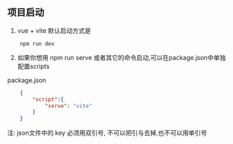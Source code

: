 ## 项目启动
1. vue + vite 默认启动方式是
```
    npm run dev
```
2. 如果你想用 npm run serve 或者其它的命令启动,可以在package.json中单独配置scripts

package.json
```json
    {
        "script":{
            "serve": "vite"
        }
    }
```
注: json文件中的 key 必须用双引号, 不可以把引与去掉,也不可以用单引号